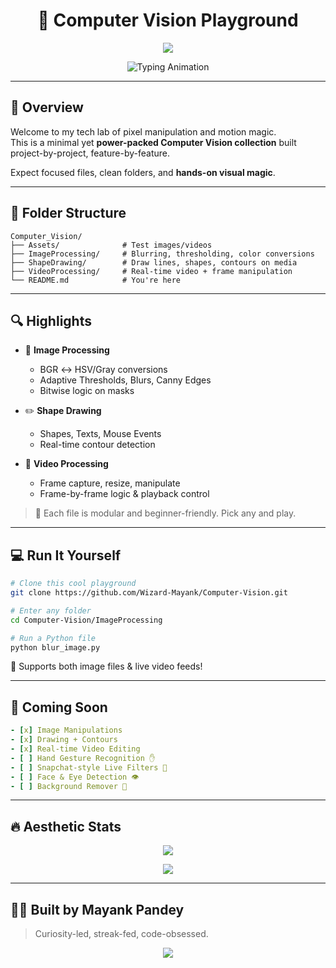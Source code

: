 <h1 align="center">🧠 Computer Vision Playground</h1>

<p align="center">
  <img src="https://capsule-render.vercel.app/api?type=wave&color=0:00fff7,100:050505&height=180&section=header&text=Decode%20Pixels%20Like%20a%20Pro&fontAlign=50&fontSize=32&fontColor=ffffff" />
</p>

<p align="center">
  <img src="https://readme-typing-svg.demolab.com?font=Fira+Code&weight=500&size=20&duration=3000&pause=1000&color=00FFE4&center=true&vCenter=true&width=700&lines=Explore+Image+and+Video+Intelligence;Draw,+Blur,+Threshold,+Detect+Features;Pixel-Level+Computer+Vision+Experiments;Real-Time+Frame+Manipulation+with+OpenCV" alt="Typing Animation" />
</p>

---

## 🚀 Overview

Welcome to my tech lab of pixel manipulation and motion magic.  
This is a minimal yet **power-packed Computer Vision collection** built project-by-project, feature-by-feature.

Expect focused files, clean folders, and **hands-on visual magic**.

---

## 📂 Folder Structure

```
Computer_Vision/
├── Assets/              # Test images/videos
├── ImageProcessing/     # Blurring, thresholding, color conversions
├── ShapeDrawing/        # Draw lines, shapes, contours on media
├── VideoProcessing/     # Real-time video + frame manipulation
└── README.md            # You're here
```

---

## 🔍 Highlights

- 🎨 **Image Processing**
  - BGR ↔ HSV/Gray conversions
  - Adaptive Thresholds, Blurs, Canny Edges
  - Bitwise logic on masks

- ✏️ **Shape Drawing**
  - Shapes, Texts, Mouse Events
  - Real-time contour detection

- 🎥 **Video Processing**
  - Frame capture, resize, manipulate
  - Frame-by-frame logic & playback control

> 👀 Each file is modular and beginner-friendly. Pick any and play.

---

## 💻 Run It Yourself

```bash
# Clone this cool playground
git clone https://github.com/Wizard-Mayank/Computer-Vision.git

# Enter any folder
cd Computer-Vision/ImageProcessing

# Run a Python file
python blur_image.py
```

🧪 Supports both image files & live video feeds!

---

## 📌 Coming Soon

```yaml
- [x] Image Manipulations
- [x] Drawing + Contours
- [x] Real-time Video Editing
- [ ] Hand Gesture Recognition ✋
- [ ] Snapchat-style Live Filters 🧢
- [ ] Face & Eye Detection 👁️
- [ ] Background Remover 🌌
```

---

## 🔥 Aesthetic Stats

<p align="center">
  <img src="https://streak-stats.demolab.com?user=Wizard-Mayank&theme=radical&hide_border=true&date_format=j%20M%5B%20Y%5D" />
</p>

<p align="center">
  <img src="https://skillicons.dev/icons?i=python,opencv,github,git,visualstudio" />
</p>

---

## 🧑‍💻 Built by Mayank Pandey

> Curiosity-led, streak-fed, code-obsessed.

<p align="center">
  <img src="https://capsule-render.vercel.app/api?type=waving&color=gradient&height=110&section=footer&text=Keep%20Exploring%20Pixels!&fontColor=ffffff&fontAlign=50&fontSize=18" />
</p>
